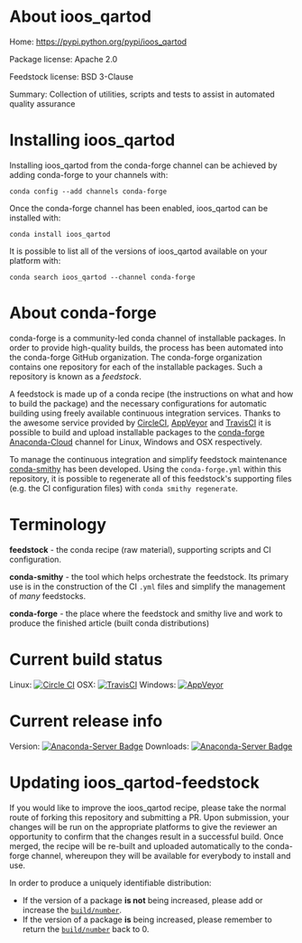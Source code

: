 About ioos_qartod
=================

Home: https://pypi.python.org/pypi/ioos_qartod

Package license: Apache 2.0

Feedstock license: BSD 3-Clause

Summary: Collection of utilities, scripts and tests to assist in automated quality assurance



Installing ioos_qartod
======================

Installing ioos_qartod from the conda-forge channel can be achieved by adding conda-forge to your channels with:

```
conda config --add channels conda-forge
```

Once the conda-forge channel has been enabled, ioos_qartod can be installed with:

```
conda install ioos_qartod
```

It is possible to list all of the versions of ioos_qartod available on your platform with:

```
conda search ioos_qartod --channel conda-forge
```


About conda-forge
=================

conda-forge is a community-led conda channel of installable packages.
In order to provide high-quality builds, the process has been automated into the
conda-forge GitHub organization. The conda-forge organization contains one repository 
for each of the installable packages. Such a repository is known as a *feedstock*.

A feedstock is made up of a conda recipe (the instructions on what and how to build
the package) and the necessary configurations for automatic building using freely
available continuous integration services. Thanks to the awesome service provided by
[CircleCI](https://circleci.com/), [AppVeyor](http://www.appveyor.com/)
and [TravisCI](https://travis-ci.org/) it is possible to build and upload installable
packages to the [conda-forge](https://anaconda.org/conda-forge)
[Anaconda-Cloud](http://docs.anaconda.org/) channel for Linux, Windows and OSX respectively.

To manage the continuous integration and simplify feedstock maintenance
[conda-smithy](http://github.com/conda-forge/conda-smithy) has been developed.
Using the ``conda-forge.yml`` within this repository, it is possible to regenerate all of
this feedstock's supporting files (e.g. the CI configuration files) with ``conda smithy regenerate``.


Terminology
===========

**feedstock** - the conda recipe (raw material), supporting scripts and CI configuration.

**conda-smithy** - the tool which helps orchestrate the feedstock.
                   Its primary use is in the construction of the CI ``.yml`` files
                   and simplify the management of *many* feedstocks.

**conda-forge** - the place where the feedstock and smithy live and work to
                  produce the finished article (built conda distributions)

Current build status
====================

Linux: [![Circle CI](https://circleci.com/gh/conda-forge/ioos_qartod-feedstock.svg?style=svg)](https://circleci.com/gh/conda-forge/ioos_qartod-feedstock)
OSX: [![TravisCI](https://travis-ci.org/conda-forge/ioos_qartod-feedstock.svg?branch=master)](https://travis-ci.org/conda-forge/ioos_qartod-feedstock) 
Windows: [![AppVeyor](https://ci.appveyor.com/api/projects/status/github/conda-forge/ioos-qartod-feedstock?svg=True)](https://ci.appveyor.com/project/conda-forge/ioos-qartod-feedstock/branch/master)

Current release info
====================
Version: [![Anaconda-Server Badge](https://anaconda.org/conda-forge/ioos_qartod/badges/version.svg)](https://anaconda.org/conda-forge/ioos_qartod)
Downloads: [![Anaconda-Server Badge](https://anaconda.org/conda-forge/ioos_qartod/badges/downloads.svg)](https://anaconda.org/conda-forge/ioos_qartod)


Updating ioos_qartod-feedstock
==============================

If you would like to improve the ioos_qartod recipe, please take the normal
route of forking this repository and submitting a PR. Upon submission, your changes will
be run on the appropriate platforms to give the reviewer an opportunity to confirm that the
changes result in a successful build. Once merged, the recipe will be re-built and uploaded
automatically to the conda-forge channel, whereupon they will be available for everybody to
install and use.

In order to produce a uniquely identifiable distribution:
 * If the version of a package **is not** being increased, please add or increase
   the [``build/number``](http://conda.pydata.org/docs/building/meta-yaml.html#build-number-and-string). 
 * If the version of a package **is** being increased, please remember to return
   the [``build/number``](http://conda.pydata.org/docs/building/meta-yaml.html#build-number-and-string)
   back to 0.

